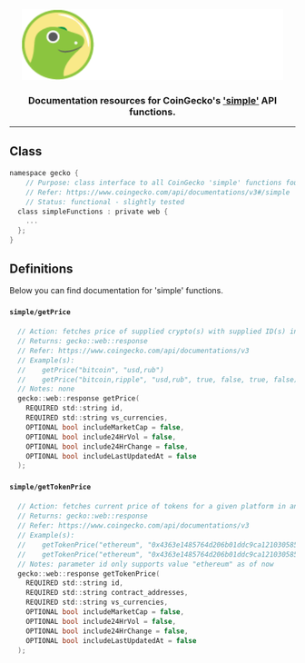 <p align="center">
  <img width="460" height="125" src="/images/coingecko.jpg">
</p>
<h3 align="center">Documentation resources for CoinGecko's <a href="https://www.coingecko.com/api/documentations/v3#/simple">'simple'</a> API functions.</h3>
<hr>

<h2>Class</h2>

```c
namespace gecko {
	// Purpose: class interface to all CoinGecko 'simple' functions found below
	// Refer: https://www.coingecko.com/api/documentations/v3#/simple
	// Status: functional - slightly tested
  class simpleFunctions : private web {
    ...
  };
}
```

<h2>Definitions</h2>
<p>Below you can find documentation for 'simple' functions.</p>

<h4><code>simple/getPrice</code></h4>

```c
  // Action: fetches price of supplied crypto(s) with supplied ID(s) in the supplied vs_currency or currencies
  // Returns: gecko::web::response
  // Refer: https://www.coingecko.com/api/documentations/v3
  // Example(s):
  //    getPrice("bitcoin", "usd,rub")
  //    getPrice("bitcoin,ripple", "usd,rub", true, false, true, false)
  // Notes: none
  gecko::web::response getPrice(
  	REQUIRED std::string id,
	REQUIRED std::string vs_currencies,
	OPTIONAL bool includeMarketCap = false,
	OPTIONAL bool include24HrVol = false,
	OPTIONAL bool include24HrChange = false,
	OPTIONAL bool includeLastUpdatedAt = false
  );
```

<h4><code>simple/getTokenPrice</code></h4>

```c
  // Action: fetches current price of tokens for a given platform in any other currency that you need (using contract addresses)
  // Returns: gecko::web::response
  // Refer: https://www.coingecko.com/api/documentations/v3
  // Example(s):
  //    getTokenPrice("ethereum", "0x4363e1485764d206b01ddc9ca121030585259f6f", "usd")
  //    getTokenPrice("ethereum", "0x4363e1485764d206b01ddc9ca121030585259f6f", "usd", true, false, true, false)
  // Notes: parameter id only supports value "ethereum" as of now
  gecko::web::response getTokenPrice(
	REQUIRED std::string id,
	REQUIRED std::string contract_addresses,
	REQUIRED std::string vs_currencies,
	OPTIONAL bool includeMarketCap = false,
	OPTIONAL bool include24HrVol = false,
	OPTIONAL bool include24HrChange = false,
	OPTIONAL bool includeLastUpdatedAt = false
  );
```
